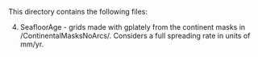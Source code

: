 This directory contains the following files:

4. SeafloorAge - grids made with gplately from the continent masks in /ContinentalMasksNoArcs/. Considers a full spreading rate in units of mm/yr.
